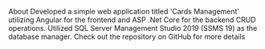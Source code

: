 About
Developed a simple web application titled 'Cards Management' utilizing Angular for the frontend and ASP .Net Core for the backend CRUD operations. Utilized SQL Server Management Studio 2019 (SSMS 19) as the database manager. Check out the repository on GitHub for more details

